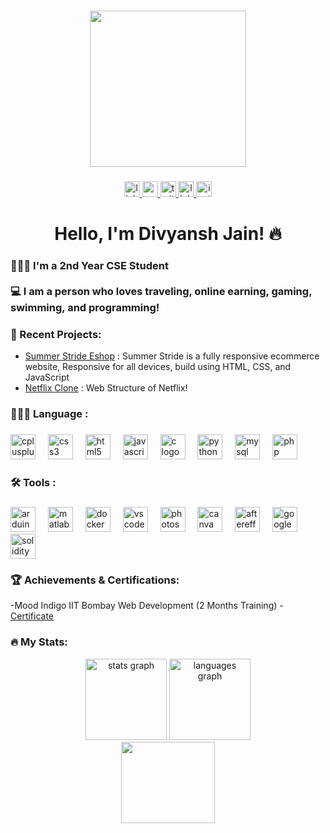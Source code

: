 ###

<div align="center">
  <img height="250" src="https://user-images.githubusercontent.com/69011963/137184767-79a13ec7-1bb3-4341-a6da-3a149c9c159a.gif"  />
</div>

###

<div align="center">
  <a href="https://www.linkedin.com/in/divyansh-jain-29712726b/" target="_blank">
    <img src="https://img.shields.io/static/v1?message=LinkedIn&logo=linkedin&label=&color=0077B5&logoColor=white&labelColor=&style=for-the-badge" height="25" alt="linkedin logo"  />
  </a>
  <a href="mailto:divyanshjain749@gmail.com" target="_blank">
    <img src="https://img.shields.io/static/v1?message=Gmail&logo=gmail&label=&color=D14836&logoColor=white&labelColor=&style=for-the-badge" height="25" alt="gmail logo"  />
  </a>
  <a href="https://twitter.com/divyansh_dj3" target="_blank">
    <img src="https://img.shields.io/static/v1?message=Twitter&logo=twitter&label=&color=1DA1F2&logoColor=white&labelColor=&style=for-the-badge" height="25" alt="twitter logo"  />
  </a>
  <a href="https://linktr.ee/divyanshdj" target="_blank">
    <img src="https://img.shields.io/static/v1?message=Linktree&logo=linktree&label=&color=1de9b6&logoColor=white&labelColor=&style=for-the-badge" height="25" alt="linktree logo"  />
  </a>
  <a href="https://www.instagram.com/mr_divyansh_dj/" target="_blank">
    <img src="https://img.shields.io/static/v1?message=Instagram&logo=instagram&label=&color=E4405F&logoColor=white&labelColor=&style=for-the-badge" height="25" alt="instagram logo"  />
  </a>
</div>

###

<h1 align="center">Hello,  I'm Divyansh Jain! 🔥</h1>

###

<h3 align="left">👨🏻‍🎓 I'm a 2nd Year CSE Student<br><br>💻 I am a person who loves traveling, online earning, gaming, swimming, and programming!</h3>

###

<h3 align="left">🚀 Recent Projects:</h3>

- [Summer Stride Eshop](https://github.com/divyanshdj/SummerStride-Eshop) : Summer Stride is a fully responsive ecommerce website,
Responsive for all devices, build using HTML, CSS, and JavaScript
- [Netflix Clone](https://github.com/divyanshdj/Netflix-Clone) : Web Structure of Netflix!

###

<h3 align="left">👨🏻‍💻 Language :</h3>

###

<div align="left">
  <img src="https://cdn.jsdelivr.net/gh/devicons/devicon/icons/cplusplus/cplusplus-original.svg" height="40" alt="cplusplus logo"  />
  <img width="12" />
  <img src="https://cdn.jsdelivr.net/gh/devicons/devicon/icons/css3/css3-original.svg" height="40" alt="css3 logo"  />
  <img width="12" />
  <img src="https://cdn.jsdelivr.net/gh/devicons/devicon/icons/html5/html5-original.svg" height="40" alt="html5 logo"  />
  <img width="12" />
  <img src="https://cdn.jsdelivr.net/gh/devicons/devicon/icons/javascript/javascript-original.svg" height="40" alt="javascript logo"  />
  <img width="12" />
  <img src="https://cdn.jsdelivr.net/gh/devicons/devicon/icons/c/c-original.svg" height="40" alt="c logo"  />
  <img width="12" />
  <img src="https://cdn.jsdelivr.net/gh/devicons/devicon/icons/python/python-original.svg" height="40" alt="python logo"  />
  <img width="12" />
  <img src="https://cdn.jsdelivr.net/gh/devicons/devicon/icons/mysql/mysql-original.svg" height="40" alt="mysql logo"  />
  <img width="12" />
  <img src="https://cdn.jsdelivr.net/gh/devicons/devicon/icons/php/php-original.svg" height="40" alt="php logo"  />
</div>

###

<h3 align="left">🛠 Tools :</h3>

###

<div align="left">
  <img src="https://cdn.jsdelivr.net/gh/devicons/devicon/icons/arduino/arduino-original.svg" height="40" alt="arduino logo"  />
  <img width="12" />
  <img src="https://cdn.jsdelivr.net/gh/devicons/devicon/icons/matlab/matlab-original.svg" height="40" alt="matlab logo"  />
  <img width="12" />
  <img src="https://cdn.jsdelivr.net/gh/devicons/devicon/icons/docker/docker-plain-wordmark.svg" height="40" alt="docker logo"  />
  <img width="12" />
  <img src="https://cdn.jsdelivr.net/gh/devicons/devicon/icons/vscode/vscode-original.svg" height="40" alt="vscode logo"  />
  <img width="12" />
  <img src="https://cdn.jsdelivr.net/gh/devicons/devicon/icons/photoshop/photoshop-plain.svg" height="40" alt="photoshop logo"  />
  <img width="12" />
  <img src="https://cdn.jsdelivr.net/gh/devicons/devicon/icons/canva/canva-original.svg" height="40" alt="canva logo"  />
  <img width="12" />
  <img src="https://cdn.jsdelivr.net/gh/devicons/devicon/icons/aftereffects/aftereffects-original.svg" height="40" alt="aftereffects logo"  />
  <img width="12" />
  <img src="https://cdn.jsdelivr.net/gh/devicons/devicon/icons/googlecloud/googlecloud-original.svg" height="40" alt="googlecloud logo"  />
  <img width="12" />
  <img src="https://cdn.jsdelivr.net/gh/devicons/devicon/icons/solidity/solidity-original.svg" height="40" alt="solidity logo"  />
</div>

###

###

<h3 align="left">🏆 Achievements & Certifications:</h3>

-Mood Indigo IIT Bombay Web Development (2 Months Training) - [Certificate](https://www.linkedin.com/posts/divyansh-jain-29712726b_webdevelopment-codelife-techskills-activity-7075661721977131008-o9oK?utm_source=share&utm_medium=member_desktop)

###

<h3 align="left">🔥 My Stats:</h3>

<div align="center">
  <img src="https://github-readme-stats.vercel.app/api?username=divyanshdj&hide_title=false&hide_rank=false&show_icons=true&include_all_commits=true&count_private=true&disable_animations=false&theme=dracula&locale=en&hide_border=false&order=1" height="130" alt="stats graph"  />
  <img src="https://github-readme-stats.vercel.app/api/top-langs?username=divyanshdj&locale=en&hide_title=false&layout=compact&card_width=320&langs_count=5&theme=dracula&hide_border=false&order=2" height="130" alt="languages graph"  />
</div>

<div align="center">
  <img height="130" width="150" src="https://i.imgflip.com/65efzo.gif"  />
</div>


